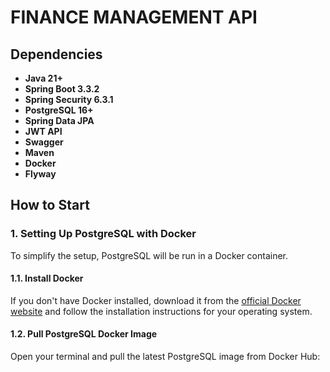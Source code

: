 # FINANCE MANAGEMENT API

## Dependencies

- **Java 21+**
- **Spring Boot 3.3.2**
- **Spring Security 6.3.1**
- **PostgreSQL 16+**
- **Spring Data JPA**
- **JWT API**
- **Swagger**
- **Maven**
- **Docker**
- **Flyway**

## How to Start

### 1. Setting Up PostgreSQL with Docker

To simplify the setup, PostgreSQL will be run in a Docker container.

#### 1.1. Install Docker

If you don't have Docker installed, download it from the [official Docker website](https://www.docker.com/get-started) and follow the installation instructions for your operating system.

#### 1.2. Pull PostgreSQL Docker Image

Open your terminal and pull the latest PostgreSQL image from Docker Hub:
